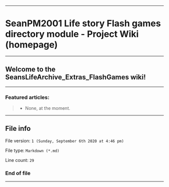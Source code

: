 
***

# SeanPM2001 Life story Flash games directory module - Project Wiki (homepage)

***

## Welcome to the SeansLifeArchive_Extras_FlashGames wiki!

***

### Featured articles:

> * None, at the moment.

***

## File info

File version: `1 (Sunday, September 6th 2020 at 4:46 pm)`

File type: `Markdown (*.md)`

Line count: `29`

### End of file

***
